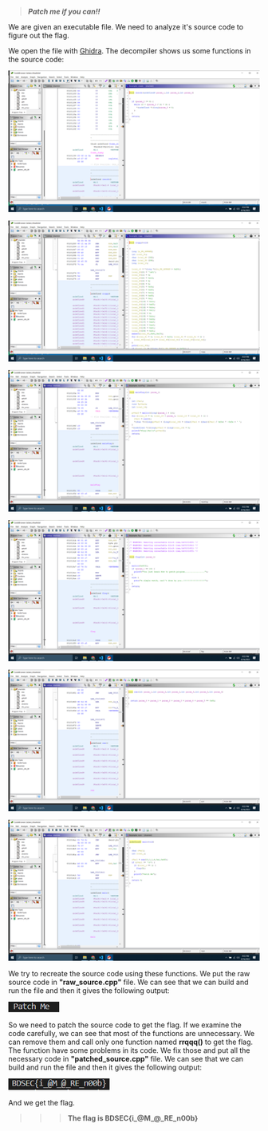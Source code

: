 >***Patch me if you can!!***

We are given an executable file. We need to analyze it's source code to figure out the flag.

We open the file with [Ghidra](https://ghidra-sre.org/). The decompiler shows us some functions in the source code:

![My-image](Images/image_1.PNG)

![My-image](Images/image_2.PNG)

![My-image](Images/image_3.PNG)

![My-image](Images/image_4.PNG)

![My-image](Images/image_5.PNG)

![My-image](Images/image_6.PNG)

We try to recreate the source code using these functions. We put the raw source code in **"raw_source.cpp"** file. We can see that we can build and run the file and then it gives the following output:

![My-image](Images/image_7.PNG)

So we need to patch the source code to get the flag. If we examine the code carefully, we can see that most of the functions are unnecessary. We can remove them and call only one function named **rrqqq()** to get the flag. The function have some problems in its code. We fix those and put all the necessary code in **"patched_source.cpp"** file. We can see that we can build and run the file and then it gives the following output:

![My-image](Images/image_8.PNG)

And we get the flag.
>>>**The flag is BDSEC{i_@M_@_RE_n00b}**
